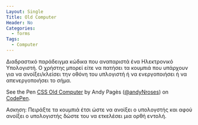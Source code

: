 ```yaml
---
Layout: Single
Title: Old Computer
Header: No
Categories:
  - forms
Tags:
  - Computer
---
```


Διαδραστικό παράδειγμα κώδικα που αναπαριστά ένα Ηλεκτρονικό Υπολογιστή. Ο χρήστης μπορεί είτε να πατήσει τα κουμπιά που υπάρχουν για να ανοίξει/κλείσει την οθόνη του υπλογιστή ή να ενεργοποιήσει ή να απενεργοποιήσει το σήμα.

<p data-height="350" data-theme-id="17517" data-slug-hash="mEzzAq" data-default-tab="result" data-user="Andy Pagès" class='codepen'>See the Pen <a href='https://codepen.io/andyNroses/pen/mEzzAq'>CSS Old Computer</a> by Andy Pagès (<a href='https://codepen.io/andyNroses/'>@andyNroses</a>) on <a href='http://codepen.io'>CodePen</a>.</p>
<script async src="//assets.codepen.io/assets/embed/ei.js"></script>

Ασκηση: Πειράξτε τα κουμπιά έτσι ώστε να ανοίξει ο υπολογστής και αφού ανοίξει ο υπολογιστής δώστε του να ετκελέσει μια ορθή εντολή. 
